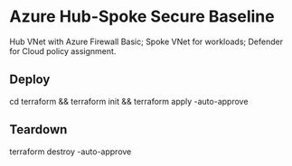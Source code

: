 # Azure Hub-Spoke Secure Baseline
Hub VNet with Azure Firewall Basic; Spoke VNet for workloads; Defender for Cloud policy assignment.
## Deploy
cd terraform && terraform init && terraform apply -auto-approve
## Teardown
terraform destroy -auto-approve
